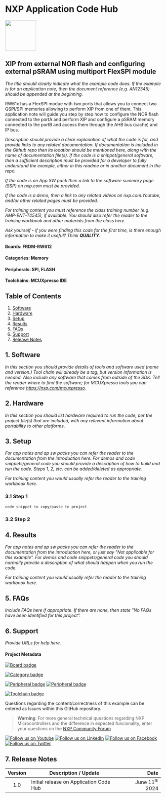 # NXP Application Code Hub
[<img src="https://mcuxpresso.nxp.com/static/icon/nxp-logo-color.svg" width="100"/>](https://www.nxp.com)

## XIP from external NOR flash and configuring external pSRAM using multiport FlexSPI module
*The title should clearly indicate what the example code does. If the example is for an application note, then the document reference (e.g. AN12345) should be appended at the beginning.*

RW61x has a FlexSPI modue with two ports that allows you to connect two QSPI/SPI memories allowing to perform XIP from one of them. This application note will guide you step by step how to configure the NOR flash connected to the portA and perform XIP and configure a pSRAM memory connected to the portB and access them through the AHB bus (cache) and IP bus.

*Description should provide a clear explanation of what the code is for, and provide links to any related documentation. If documentation is included in the Github repo then its location should be mentioned here, along with the name of documentation file(s). If the code is a snippet/general software, then a sufficient description must be provided for a developer to fully understand the example, either in this readme or in another document in the repo.*

*If the code is an App SW pack then a link to the software summary page (SSP) on nxp.com must be provided.*

*If the code is a demo, then a link to any related videos on nxp.com.Youtube, and/or other related pages must be provided.*

*For training content you must reference the class training number (e.g. AMP-ENT-T4545), if available. You should also refer the reader to the training workbook and other materials from the class here.*

*Ask yourself - if you were finding this code for the first time, is there enough information to make it useful? Think **QUALITY**.*


#### Boards: FRDM-RW612
#### Categories: Memory
#### Peripherals: SPI, FLASH
#### Toolchains: MCUXpresso IDE

## Table of Contents
1. [Software](#step1)
2. [Hardware](#step2)
3. [Setup](#step3)
4. [Results](#step4)
5. [FAQs](#step5) 
6. [Support](#step6)
7. [Release Notes](#step7)

## 1. Software<a name="step1"></a>
*In this section you should provide details of tools and software used (name and version.) Tool chain will already be a tag, but version information is needed. Also include any software that comes from outside of the SDK. Tell the reader where to find the software; for MCUXpresso tools you can reference https://nxp.com/mcuxpresso.*

## 2. Hardware<a name="step2"></a>
*In this section you should list hardware required to run the code, per the project file(s) that are included, with any relevant information about portability to other platforms.*

## 3. Setup<a name="step3"></a>
*For app notes and ap sw packs you can refer the reader to the documentation from the introduction here. For demos and code snippets/general code you should provide a description of how to build and run the code. Steps 1, 2, etc. can be added/deleted as appropriate.*

*For training content you would usually refer the reader to the training workbook here.*

### 3.1 Step 1
```
code snippet to copy/paste to project
```

### 3.2 Step 2

## 4. Results<a name="step4"></a>
*For app notes and ap sw packs you can refer the reader to the documentation from the introduction here, or just say "Not applicable for this example". For demos and code snippets/general code you should normally provide a description of what should happen when you run the code.*

*For training content you would usually refer the reader to the training workbook here.*

## 5. FAQs<a name="step5"></a>
*Include FAQs here if appropriate. If there are none, then state "No FAQs have been identified for this project".*

## 6. Support<a name="step6"></a>
*Provide URLs for help here.*

#### Project Metadata
<!----- Boards ----->
[![Board badge](https://img.shields.io/badge/Board-FRDM&ndash;RW612-blue)](https://github.com/search?q=org%3Anxp-appcodehub+FRDM-RW612+in%3Areadme&type=Repositories)

<!----- Categories ----->
[![Category badge](https://img.shields.io/badge/Category-MEMORY-yellowgreen)](https://github.com/search?q=org%3Anxp-appcodehub+memory+in%3Areadme&type=Repositories)

<!----- Peripherals ----->
[![Peripheral badge](https://img.shields.io/badge/Peripheral-SPI-yellow)](https://github.com/search?q=org%3Anxp-appcodehub+spi+in%3Areadme&type=Repositories) [![Peripheral badge](https://img.shields.io/badge/Peripheral-FLASH-yellow)](https://github.com/search?q=org%3Anxp-appcodehub+flash+in%3Areadme&type=Repositories)

<!----- Toolchains ----->
[![Toolchain badge](https://img.shields.io/badge/Toolchain-MCUXPRESSO%20IDE-orange)](https://github.com/search?q=org%3Anxp-appcodehub+mcux+in%3Areadme&type=Repositories)

Questions regarding the content/correctness of this example can be entered as Issues within this GitHub repository.

>**Warning**: For more general technical questions regarding NXP Microcontrollers and the difference in expected funcionality, enter your questions on the [NXP Community Forum](https://community.nxp.com/)

[![Follow us on Youtube](https://img.shields.io/badge/Youtube-Follow%20us%20on%20Youtube-red.svg)](https://www.youtube.com/@NXP_Semiconductors)
[![Follow us on LinkedIn](https://img.shields.io/badge/LinkedIn-Follow%20us%20on%20LinkedIn-blue.svg)](https://www.linkedin.com/company/nxp-semiconductors)
[![Follow us on Facebook](https://img.shields.io/badge/Facebook-Follow%20us%20on%20Facebook-blue.svg)](https://www.facebook.com/nxpsemi/)
[![Follow us on Twitter](https://img.shields.io/badge/Twitter-Follow%20us%20on%20Twitter-white.svg)](https://twitter.com/NXP)

## 7. Release Notes<a name="step7"></a>
| Version | Description / Update                           | Date                        |
|:-------:|------------------------------------------------|----------------------------:|
| 1.0     | Initial release on Application Code Hub        | June 11<sup>th</sup> 2024 |

